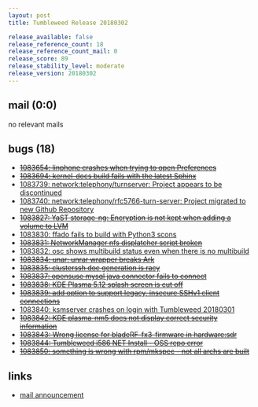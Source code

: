 ```yaml
---
layout: post
title: Tumbleweed Release 20180302

release_available: false
release_reference_count: 18
release_reference_count_mail: 0
release_score: 89
release_stability_level: moderate
release_version: 20180302
---
```


## mail (0:0)

no relevant mails

## bugs (18)

<!--more-->

- ~~[1083654: linphone crashes when trying to open Preferences](https://bugzilla.opensuse.org/show_bug.cgi?id=1083654)~~
- ~~[1083694: kernel-docs build fails with the latest Sphinx](https://bugzilla.opensuse.org/show_bug.cgi?id=1083694)~~
- [1083739: network:telephony/turnserver: Project appears to be discontinued](https://bugzilla.opensuse.org/show_bug.cgi?id=1083739)
- [1083740: network:telephony/rfc5766-turn-server: Project migrated to new Github Repository](https://bugzilla.opensuse.org/show_bug.cgi?id=1083740)
- ~~[1083827: YaST storage-ng: Encryption is not kept when adding a volume to LVM](https://bugzilla.opensuse.org/show_bug.cgi?id=1083827)~~
- [1083830: ffado fails to build with Python3 scons](https://bugzilla.opensuse.org/show_bug.cgi?id=1083830)
- ~~[1083831: NetworkManager nfs displatcher script broken](https://bugzilla.opensuse.org/show_bug.cgi?id=1083831)~~
- [1083832: osc shows multibuild status even when there is no multibuild](https://bugzilla.opensuse.org/show_bug.cgi?id=1083832)
- ~~[1083834: unar: unrar wrapper breaks Ark](https://bugzilla.opensuse.org/show_bug.cgi?id=1083834)~~
- ~~[1083835: clusterssh doc generation is racy](https://bugzilla.opensuse.org/show_bug.cgi?id=1083835)~~
- ~~[1083837: opensuse mysql java connector fails to connect](https://bugzilla.opensuse.org/show_bug.cgi?id=1083837)~~
- ~~[1083838: KDE Plasma 5.12 splash screen is cut off](https://bugzilla.opensuse.org/show_bug.cgi?id=1083838)~~
- ~~[1083839: add option to support legacy, insecure SSHv1 client connections](https://bugzilla.opensuse.org/show_bug.cgi?id=1083839)~~
- [1083840: ksmserver crashes on login with Tumbleweed 20180301](https://bugzilla.opensuse.org/show_bug.cgi?id=1083840)
- ~~[1083842: KDE plasma-nm5 does not display correct security information](https://bugzilla.opensuse.org/show_bug.cgi?id=1083842)~~
- ~~[1083843: Wrong license for bladeRF-fx3-firmware in hardware:sdr](https://bugzilla.opensuse.org/show_bug.cgi?id=1083843)~~
- ~~[1083844: Tumbleweed i586 NET Install - OSS repo error](https://bugzilla.opensuse.org/show_bug.cgi?id=1083844)~~
- ~~[1083850: something is wrong with rpm/mkspec - not all archs are built](https://bugzilla.opensuse.org/show_bug.cgi?id=1083850)~~



## links

- [mail announcement](https://lists.opensuse.org/opensuse-factory/2018-03/msg00066.html)
